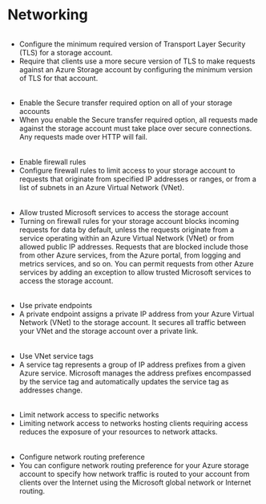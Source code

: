 # Networking
######
- Configure the minimum required version of Transport Layer Security (TLS) for a storage account.
- Require that clients use a more secure version of TLS to make requests against an Azure Storage account by configuring the minimum version of TLS for that account. 
######
- Enable the Secure transfer required option on all of your storage accounts
- When you enable the Secure transfer required option, all requests made against the storage account must take place over secure connections. Any requests made over HTTP will fail. 
######
- Enable firewall rules
- Configure firewall rules to limit access to your storage account to requests that originate from specified IP addresses or ranges, or from a list of subnets in an Azure Virtual Network (VNet).
######
- Allow trusted Microsoft services to access the storage account
- Turning on firewall rules for your storage account blocks incoming requests for data by default, unless the requests originate from a service operating within an Azure Virtual Network (VNet) or from allowed public IP addresses. Requests that are blocked include those from other Azure services, from the Azure portal, from logging and metrics services, and so on. You can permit requests from other Azure services by adding an exception to allow trusted Microsoft services to access the storage account.
######
- Use private endpoints
- A private endpoint assigns a private IP address from your Azure Virtual Network (VNet) to the storage account. It secures all traffic between your VNet and the storage account over a private link.
######
- Use VNet service tags
- A service tag represents a group of IP address prefixes from a given Azure service. Microsoft manages the address prefixes encompassed by the service tag and automatically updates the service tag as addresses change.
######
- Limit network access to specific networks
- Limiting network access to networks hosting clients requiring access reduces the exposure of your resources to network attacks.
######
- Configure network routing preference
- You can configure network routing preference for your Azure storage account to specify how network traffic is routed to your account from clients over the Internet using the Microsoft global network or Internet routing. 
